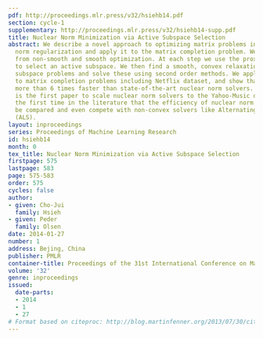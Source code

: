 ```yaml
---
pdf: http://proceedings.mlr.press/v32/hsiehb14.pdf
section: cycle-1
supplementary: http://proceedings.mlr.press/v32/hsiehb14-supp.pdf
title: Nuclear Norm Minimization via Active Subspace Selection
abstract: We describe a novel approach to optimizing matrix problems involving nuclear
  norm regularization and apply it to the matrix completion problem. We combine methods
  from non-smooth and smooth optimization. At each step we use the proximal gradient
  to select an active subspace. We then find a smooth, convex relaxation of the smaller
  subspace problems and solve these using second order methods. We apply our methods
  to matrix completion problems including Netflix dataset, and show that they are
  more than 6 times faster than state-of-the-art nuclear norm solvers. Also, this
  is the first paper to scale nuclear norm solvers to the Yahoo-Music dataset, and
  the first time in the literature that the efficiency of nuclear norm solvers can
  be compared and even compete with non-convex solvers like Alternating Least Squares
  (ALS).
layout: inproceedings
series: Proceedings of Machine Learning Research
id: hsiehb14
month: 0
tex_title: Nuclear Norm Minimization via Active Subspace Selection
firstpage: 575
lastpage: 583
page: 575-583
order: 575
cycles: false
author:
- given: Cho-Jui
  family: Hsieh
- given: Peder
  family: Olsen
date: 2014-01-27
number: 1
address: Bejing, China
publisher: PMLR
container-title: Proceedings of the 31st International Conference on Machine Learning
volume: '32'
genre: inproceedings
issued:
  date-parts:
  - 2014
  - 1
  - 27
# Format based on citeproc: http://blog.martinfenner.org/2013/07/30/citeproc-yaml-for-bibliographies/
---
```

